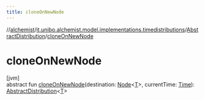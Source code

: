 ```yaml
---
title: cloneOnNewNode
---
```

//[alchemist](../../../index.html)/[it.unibo.alchemist.model.implementations.timedistributions](../index.html)/[AbstractDistribution](index.html)/[cloneOnNewNode](clone-on-new-node.html)



# cloneOnNewNode



[jvm]\
abstract fun [cloneOnNewNode](clone-on-new-node.html)(destination: [Node](../../it.unibo.alchemist.model.interfaces/-node/index.html)<[T](../../it.unibo.alchemist.model.implementations.layers/-step-layer/index.html)>, currentTime: [Time](../../it.unibo.alchemist.model.interfaces/-time/index.html)): [AbstractDistribution](index.html)<[T](../../it.unibo.alchemist.model.implementations.layers/-step-layer/index.html)>




